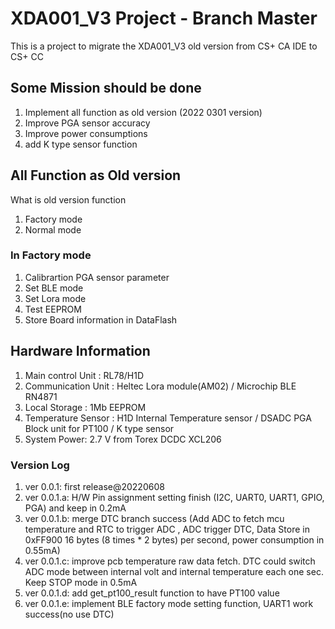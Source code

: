 # XDA001_V3 Project - Branch Master

 This is a project to migrate the XDA001_V3 old version from CS+ CA IDE to CS+ CC

## Some Mission should be done  

1. Implement all function as old version (2022 0301 version)
2. Improve PGA sensor accuracy
3. Improve power consumptions 
4. add K type sensor function

## All Function as Old version 
What is old version function
1. Factory mode 
2. Normal mode

### In Factory mode 
1. Calibrartion PGA sensor parameter 
2. Set BLE mode
3. Set Lora mode
4. Test EEPROM
5. Store Board information in DataFlash 

## Hardware Information
1. Main control Unit : RL78/H1D
2. Communication Unit : Heltec Lora module(AM02) / Microchip BLE RN4871
3. Local Storage : 1Mb  EEPROM
4. Temperature Sensor : H1D Internal Temperature sensor / DSADC PGA Block unit for PT100 / K type sensor
5. System Power: 2.7 V  from Torex DCDC XCL206

### Version Log
1. ver 0.0.1: first release@20220608 
2. ver 0.0.1.a: H/W Pin assignment setting finish (I2C, UART0, UART1, GPIO, PGA) and keep in 0.2mA
3. ver 0.0.1.b: merge DTC branch success (Add ADC to fetch mcu temperature and RTC to trigger ADC , ADC trigger DTC, Data Store in 0xFF900 16 bytes (8 times * 2 bytes) per second, power consumption in 0.55mA)
4. ver 0.0.1.c: improve pcb temperature raw data fetch. DTC could switch ADC mode between internal volt and internal temperature each one sec. Keep STOP mode in 0.5mA 
5. ver 0.0.1.d: add get_pt100_result function to have PT100 value
6. ver 0.0.1.e: implement BLE factory mode setting function, UART1 work success(no use DTC)